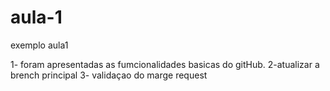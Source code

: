 # aula-1
exemplo aula1

1- foram apresentadas as fumcionalidades basicas do gitHub.
2-atualizar a brench principal
3- validaçao do marge request
